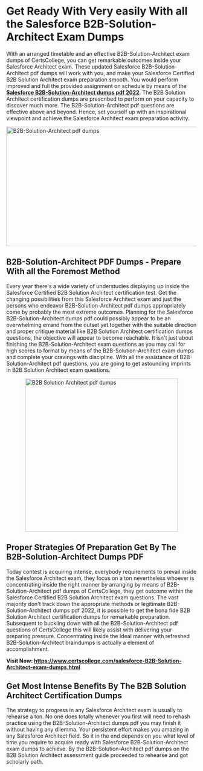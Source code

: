 <h1><strong>Get Ready With Very easily With all the Salesforce B2B-Solution-Architect Exam Dumps&nbsp;</strong></h1>
<p><span style="font-weight: 400;">With an arranged timetable and an effective  B2B-Solution-Architect exam dumps of CertsCollege, you can get remarkable outcomes inside your Salesforce Architect exam. These updated Salesforce B2B-Solution-Architect pdf dumps will work with you, and make your Salesforce Certified B2B Solution Architect exam preparation smooth. You would perform improved and full the provided assignment on schedule by means of the <strong><a href="https://www.certscollege.com/salesforce-B2B-Solution-Architect-exam-dumps.html">Salesforce B2B-Solution-Architect dumps pdf 2022</a></strong>. The B2B Solution Architect certification dumps are prescribed to perform on your capacity to discover much more. The  B2B-Solution-Architect pdf questions are effective above and beyond. Hence, set yourself up with an inspirational viewpoint and achieve the Salesforce Architect exam preparation activity.&nbsp;</span></p>
<p><span style="font-weight: 400;"><img style="display: block; margin-left: auto; margin-right: auto;" src="https://i.ibb.co/CPDK3ps/Yellow-and-Blue-Initiative-Blog-Banner.png" alt="B2B-Solution-Architect pdf dumps" width="559" height="315" /></span></p>
<h2><strong>B2B-Solution-Architect PDF Dumps - Prepare With all the Foremost Method</strong></h2>
<p><span style="font-weight: 400;">Every year there's a wide variety of understudies displaying up inside the Salesforce Certified B2B Solution Architect certification test. Get the changing possibilities from this Salesforce Architect exam and just the persons who endeavor B2B-Solution-Architect pdf dumps appropriately come by probably the most extreme outcomes. Planning for the Salesforce B2B-Solution-Architect dumps pdf could possibly appear to be an overwhelming errand from the outset yet together with the suitable direction and proper critique material like B2B Solution Architect certification dumps questions, the objective will appear to become reachable. It isn't just about finishing the B2B-Solution-Architect exam questions as you may call for high scores to format by means of the B2B-Solution-Architect exam dumps and complete your cravings with discipline. With all the assistance of B2B-Solution-Architect pdf questions, you are going to get astounding imprints in B2B Solution Architect exam questions.</span></p>
<p><span style="font-weight: 400;"><a href="https://tinyurl.com/2rxykdcw"><img style="display: block; margin-left: auto; margin-right: auto;" src="https://i.ibb.co/9tMrhdY/Teacher-Appreciation-Invitation.png" alt="B2B Solution Architect pdf dumps " width="404" height="404" /></a></span></p>
<h2><strong>Proper Strategies Of Preparation Get By The B2B-Solution-Architect Dumps PDF</strong></h2>
<p><span style="font-weight: 400;">Today contest is acquiring intense, everybody requirements to prevail inside the Salesforce Architect exam, they focus on a ton nevertheless whoever is concentrating inside the right manner by arranging by means of B2B-Solution-Architect pdf dumps of CertsCollege, they get outcome within the Salesforce Certified B2B Solution Architect exam questions. The vast majority don't track down the appropriate methods or legitimate B2B-Solution-Architect dumps pdf 2022, it is possible to get the bona fide B2B Solution Architect certification dumps for remarkable preparation. Subsequent to buckling down with all the  B2B-Solution-Architect pdf questions of CertsCollege this will likely assist with delivering your preparing pressure. Concentrating inside the Ideal manner with refreshed B2B-Solution-Architect braindumps is actually a element of accomplishment.</span></p>
<p><span style="font-weight: 400;"><strong>Visit Now: <a href="https://www.certscollege.com/salesforce-B2B-Solution-Architect-exam-dumps.html">https://www.certscollege.com/salesforce-B2B-Solution-Architect-exam-dumps.html</a></strong></span></p>
<h2><strong>Get Most Intense Benefits By The B2B Solution Architect Certification Dumps</strong></h2>
<p><span style="font-weight: 400;">The strategy to progress in any Salesforce Architect exam is usually to rehearse a ton. No one does totally whenever you first will need to rehash practice using the B2B-Solution-Architect dumps pdf you may finish it without having any dilemma. Your persistent effort makes you amazing in any Salesforce Architect field. So it in the end depends on you what level of time you require to acquire ready with Salesforce B2B-Solution-Architect exam dumps to achieve. By the B2B-Solution-Architect pdf dumps on the B2B Solution Architect assessment guide proceeded to rehearse and got scholarly path.</span></p>
